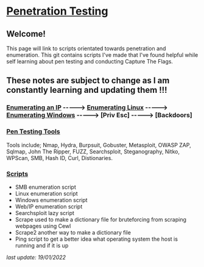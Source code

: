 # [Penetration Testing](https://h1dz.github.io/Pen-Testing/)  


## **Welcome!**
 

This page will link to scripts orientated towards penetration and enumeration.
This git contains scripts I've made that I've found helpful while self learning about pen testing and conducting Capture The Flags. 

## These notes are subject to change as I am constantly learning and updating them !!!     
         

### [Enumerating an IP](https://github.com/h1dz/Pen-Testing/blob/Methodology/Enumeration.md) -----> [Enumerating Linux](https://github.com/h1dz/Pen-Testing/blob/Methodology/LinuxEnum.md) -----> [Enumerating Windows](https://github.com/h1dz/Pen-Testing/blob/Methodology/WinEnum.md) -----> [Priv Esc] -----> [Backdoors]                          
   
### [Pen Testing Tools](https://github.com/h1dz/Pen-Testing/tree/Tools)
Tools include; Nmap, Hydra, Burpsuit, Gobuster, Metasploit, OWASP ZAP, Sqlmap, John The Ripper, FUZZ, Searchsploit, Steganography, Nitko, WPScan, SMB, Hash ID, Curl, Distionaries.

### [Scripts](https://github.com/h1dz/Pen-Testing/tree/Scripts) 
- SMB enumeration script
- Linux enumeration script
- Windows enumeration script
- Web/IP enumeration script 
- Searchsploit lazy script  
- Scrape used to make a dictionary file for bruteforcing from scraping webpages using Cewl
- Scrape2 another way to make a dictionary file
- Ping script to get a better idea what operating system the host is running and if it is up
   
_last update: 19/01/2022_
